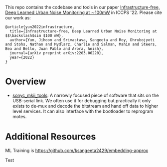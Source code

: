 This repo contains the codebase and tools in our paper [Infrastructure-free, Deep Learned Urban Noise Monitoring at ∼100mW](https://arxiv.org/abs/2203.06220) in ICCPS '22. Please cite our work as:

```
@article{yun2022infrastructure,
  title={Infrastructure-free, Deep Learned Urban Noise Monitoring at $$\backslash$sim $100 mW},
  author={Yun, Jihoon and Srivastava, Sangeeta and Roy, Dhrubojyoti and Stohs, Nathan and Mydlarz, Charlie and Salman, Mahin and Steers, Bea and Bello, Juan Pablo and Arora, Anish},
  journal={arXiv preprint arXiv:2203.06220},
  year={2022}
}
```

# Overview
- [sonyc_mkii_tools](https://github.com/sonyc-project/SONYC-MKII/tree/main/sonyc_mkii_tools): A narrowly focused piece of software that sits on the USB-serial link. We often use it for debugging but practically it only exists to de-mux and decode the bitstream and hand off data to higher level services. It can also interface with the bootloader to reprogram motes.

# Additional Resources
ML Training is 
https://github.com/ksangeeta2429/embedding-approx

Test
